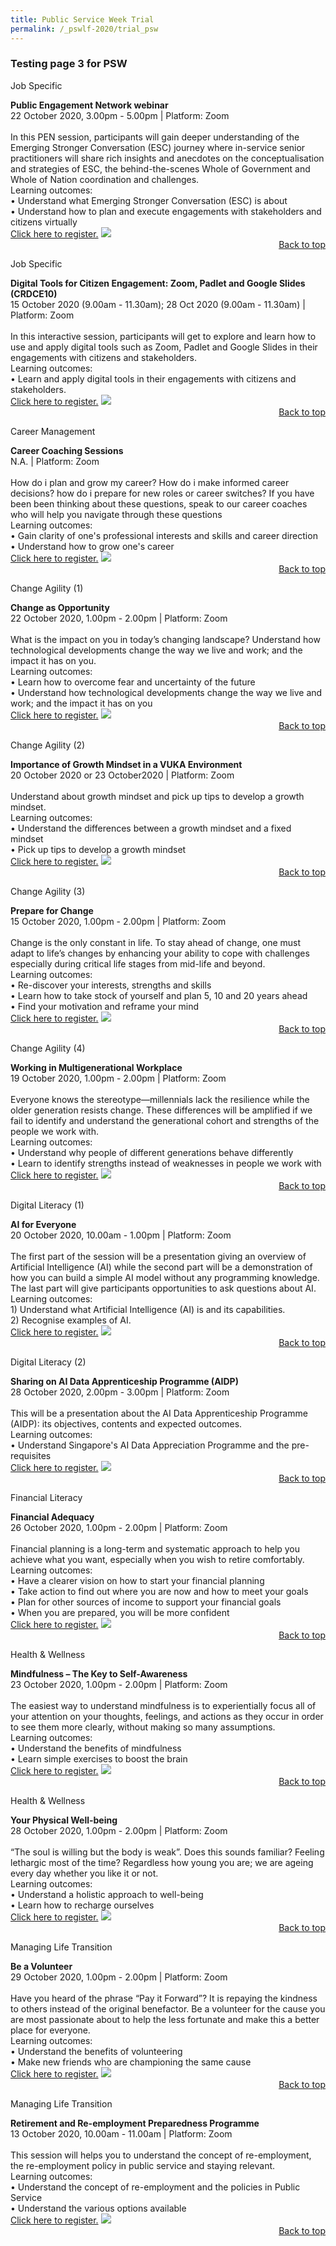 ```yaml
---
title: Public Service Week Trial
permalink: /_pswlf-2020/trial_psw
---
```


### Testing page 3 for PSW

Job Specific
<tr>
    <td>
      <b>Public Engagement Network webinar</b>
      <br>22 October 2020, 3.00pm - 5.00pm | Platform: Zoom
      <br>       
      <br>In this PEN session, participants will gain deeper understanding of the Emerging Stronger Conversation (ESC) journey where in-service senior practitioners will share rich insights and anecdotes on the conceptualisation and strategies of ESC, the behind-the-scenes Whole of Government and Whole of Nation coordination and challenges.
      <br>Learning outcomes:
      <br>• Understand what Emerging Stronger Conversation (ESC) is about
      <br>• Understand how to plan and execute engagements with stakeholders and citizens virtually
      <br>
      <a href="http://www.csc.gov.sg">Click here to register.</a> 
    </td>    
<td>
     <img src="/images/Engage1.jpg">
    </td>
</tr>
</table>
<div style="text-align: right"><a href="#top">Back to top</a></div>

Job Specific
<tr>
    <td>
      <b>Digital Tools for Citizen Engagement: Zoom, Padlet and Google Slides (CRDCE10)</b>
      <br>15 October 2020 (9.00am - 11.30am); 28 Oct 2020 (9.00am - 11.30am) | Platform: Zoom
      <br>       
      <br>In this interactive session, participants will get to explore and learn how to use and apply digital tools such as Zoom, Padlet and Google Slides in their engagements with citizens and stakeholders.
      <br>Learning outcomes:
      <br>• Learn and apply digital tools in their engagements with citizens and stakeholders.
      <br>
      <a href="http://www.csc.gov.sg">Click here to register.</a> 
    </td>    
<td>
     <img src="/images/Engage1.jpg">
    </td>
</tr>
</table>
<div style="text-align: right"><a href="#top">Back to top</a></div>

Career Management
<tr>
    <td>
      <b>Career Coaching Sessions</b>
      <br>N.A. | Platform: Zoom
      <br>       
      <br>How do i plan and grow my career? How do i make informed career decisions? how do i prepare for new roles or career switches?
If you have been been thinking about these questions, speak to our career coaches who will help you navigate through these questions
      <br>Learning outcomes:
      <br>• Gain clarity of one's professional interests and skills and career direction
      <br>•  Understand how to grow one's career
      <br>
      <a href="http://www.csc.gov.sg">Click here to register.</a> 
    </td>    
<td>
     <img src="/images/Engage1.jpg">
    </td>
</tr>
</table>
<div style="text-align: right"><a href="#top">Back to top</a></div>

Change Agility (1)
<tr>
    <td>
      <b>Change as Opportunity</b>
      <br>22 October 2020, 1.00pm - 2.00pm | Platform: Zoom
      <br>       
      <br>What is the impact on you in today’s changing landscape?  Understand how technological developments change the way we live and work; and the impact it has on you.
      <br>Learning outcomes:
      <br>• Learn how to overcome fear and uncertainty of the future
      <br>•  Understand how technological developments change the way we live and work; and the impact it has on you
      <br>
      <a href="http://www.csc.gov.sg">Click here to register.</a> 
    </td>    
<td>
     <img src="/images/Engage1.jpg">
    </td>
</tr>
</table>
<div style="text-align: right"><a href="#top">Back to top</a></div>

Change Agility (2)
<tr>
    <td>
      <b>Importance of Growth Mindset in a VUKA Environment</b>
      <br>20 October 2020 or 23 October2020 | Platform: Zoom
      <br>       
      <br>Understand about growth mindset and pick up tips to develop a growth mindset.
      <br>Learning outcomes:
      <br>• Understand the differences between a growth mindset and a fixed mindset
      <br>•  Pick up tips to develop a growth mindset
      <br>
      <a href="http://www.csc.gov.sg">Click here to register.</a> 
    </td>    
<td>
     <img src="/images/Engage1.jpg">
    </td>
</tr>
</table>
<div style="text-align: right"><a href="#top">Back to top</a></div>

Change Agility (3)
<tr>
    <td>
      <b>Prepare for Change</b>
      <br>15 October 2020, 1.00pm - 2.00pm | Platform: Zoom
      <br>       
      <br>Change is the only constant in life.  To stay ahead of change, one must adapt to life’s changes by enhancing your ability to cope with challenges especially during critical life stages from mid-life and beyond.
      <br>Learning outcomes:
      <br>• Re-discover your interests, strengths and skills
      <br>•  Learn how to take stock of yourself and plan 5, 10 and 20 years ahead
      <br>•   Find your motivation and reframe your mind
      <br>
      <a href="http://www.csc.gov.sg">Click here to register.</a> 
    </td>    
<td>
     <img src="/images/Engage1.jpg">
    </td>
</tr>
</table>
<div style="text-align: right"><a href="#top">Back to top</a></div>

Change Agility (4)
<tr>
    <td>
      <b>Working in Multigenerational Workplace</b>
      <br>19 October 2020, 1.00pm - 2.00pm | Platform: Zoom
      <br>       
      <br>Everyone knows the stereotype—millennials lack the resilience while the older generation resists change. These differences will be amplified if we fail to identify and understand the generational cohort and strengths of the people we work with.
      <br>Learning outcomes:
      <br>• Understand why people of different generations behave differently
      <br>•  Learn to identify strengths instead of weaknesses in people we work with
      <br>
      <a href="http://www.csc.gov.sg">Click here to register.</a> 
    </td>    
<td>
     <img src="/images/Engage1.jpg">
    </td>
</tr>
</table>
<div style="text-align: right"><a href="#top">Back to top</a></div>

Digital Literacy (1)
<tr>
    <td>
      <b>AI for Everyone</b>
      <br>20 October 2020, 10.00am - 1.00pm | Platform: Zoom
      <br>       
      <br>The first part of the session will be a presentation giving an overview of Artificial Intelligence (AI) while the second part will be a demonstration of how you can build a simple AI model without any programming knowledge. The last part will give participants opportunities to ask questions about AI.
      <br>Learning outcomes:
      <br> 1) Understand what Artificial Intelligence (AI) is and its capabilities.
      <br> 2) Recognise examples of AI.
      <br>
      <a href="http://www.csc.gov.sg">Click here to register.</a> 
    </td>    
<td>
     <img src="/images/Engage1.jpg">
    </td>
</tr>
</table>
<div style="text-align: right"><a href="#top">Back to top</a></div>


Digital Literacy (2)
<tr>
    <td>
      <b>Sharing on AI Data Apprenticeship Programme (AIDP)</b>
      <br>28 October 2020, 2.00pm - 3.00pm | Platform: Zoom
      <br>       
      <br>This will be a presentation about the AI Data Apprenticeship Programme (AIDP): its objectives, contents and expected outcomes.
      <br>Learning outcomes:
      <br>• Understand Singapore's AI Data Appreciation Programme and the pre-requisites
      <br>
      <a href="http://www.csc.gov.sg">Click here to register.</a> 
    </td>    
<td>
     <img src="/images/Engage1.jpg">
    </td>
</tr>
</table>
<div style="text-align: right"><a href="#top">Back to top</a></div>


Financial Literacy
<tr>
    <td>
      <b>Financial Adequacy</b>
      <br>26 October 2020, 1.00pm - 2.00pm | Platform: Zoom
      <br>       
      <br>Financial planning is a long-term and systematic approach to help you achieve what you want, especially when you wish to retire comfortably.
      <br>Learning outcomes:
      <br>• Have a clearer vision on how to start your financial planning
      <br>• Take action to find out where you are now and how to meet your goals
      <br>• Plan for other sources of income to support your financial goals 
      <br>• When you are prepared, you will be more confident
      <br>
      <a href="http://www.csc.gov.sg">Click here to register.</a> 
    </td>    
<td>
     <img src="/images/Engage1.jpg">
    </td>
</tr>
</table>
<div style="text-align: right"><a href="#top">Back to top</a></div>

Health & Wellness
<tr>
    <td>
      <b>Mindfulness – The Key to Self-Awareness</b>
      <br>23 October 2020, 1.00pm - 2.00pm | Platform: Zoom
      <br>       
      <br>The easiest way to understand mindfulness is to experientially focus all of your attention on your thoughts, feelings, and actions as they occur in order to see them more clearly, without making so many assumptions.
      <br>Learning outcomes:
      <br>• Understand the benefits of mindfulness
      <br>• Learn simple exercises to boost the brain
      <br>
      <a href="http://www.csc.gov.sg">Click here to register.</a> 
    </td>    
<td>
     <img src="/images/Engage1.jpg">
    </td>
</tr>
</table>
<div style="text-align: right"><a href="#top">Back to top</a></div>

Health & Wellness
<tr>
    <td>
      <b>Your Physical Well-being</b>
      <br>28 October 2020, 1.00pm - 2.00pm | Platform: Zoom
      <br>       
      <br>“The soul is willing but the body is weak”.  Does this sounds familiar? Feeling lethargic most of the time?  Regardless how young you are; we are ageing every day whether you like it or not.
      <br>Learning outcomes:
      <br>• Understand a holistic approach to well-being
      <br>• Learn how to recharge ourselves
      <br>
      <a href="http://www.csc.gov.sg">Click here to register.</a> 
    </td>    
<td>
     <img src="/images/Engage1.jpg">
    </td>
</tr>
</table>
<div style="text-align: right"><a href="#top">Back to top</a></div>

Managing Life Transition
<tr>
    <td>
      <b>Be a Volunteer</b>
      <br>29 October 2020, 1.00pm - 2.00pm | Platform: Zoom
      <br>       
      <br>Have you heard of the phrase “Pay it Forward”?  It is repaying the kindness to others instead of the original benefactor.  Be a volunteer for the cause you are most passionate about to help the less fortunate and make this a better place for everyone.
      <br>Learning outcomes:
      <br>• Understand the benefits of volunteering
      <br>• Make new friends who are championing the same cause
      <br>
      <a href="http://www.csc.gov.sg">Click here to register.</a> 
    </td>    
<td>
     <img src="/images/Engage1.jpg">
    </td>
</tr>
</table>
<div style="text-align: right"><a href="#top">Back to top</a></div>

Managing Life Transition
<tr>
    <td>
      <b>Retirement and Re-employment Preparedness Programme</b>
      <br>13 October 2020, 10.00am - 11.00am | Platform: Zoom
      <br>       
      <br>This session will helps you to understand the concept of re-employment, the re-employment policy in public service and staying relevant.
      <br>Learning outcomes:
      <br>• Understand the concept of re-employment and the policies in Public Service
      <br>• Understand the various options available
      <br>
      <a href="http://www.csc.gov.sg">Click here to register.</a> 
    </td>    
<td>
     <img src="/images/Engage1.jpg">
    </td>
</tr>
</table>
<div style="text-align: right"><a href="#top">Back to top</a></div>
